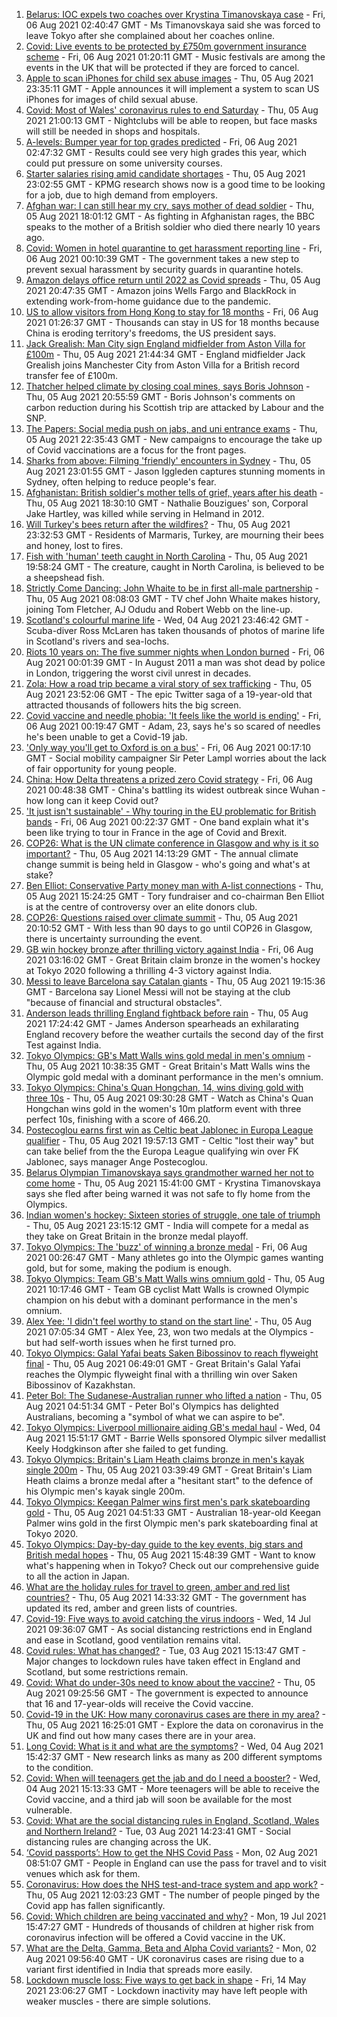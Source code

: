 1. [Belarus: IOC expels two coaches over Krystina Timanovskaya case](https://www.bbc.co.uk/news/world-europe-58095558) - Fri, 06 Aug 2021 02:40:47 GMT - Ms Timanovskaya said she was forced to leave Tokyo after she complained about her coaches online.
2. [Covid: Live events to be protected by £750m government insurance scheme](https://www.bbc.co.uk/news/entertainment-arts-58103249) - Fri, 06 Aug 2021 01:20:11 GMT - Music festivals are among the events in the UK that will be protected if they are forced to cancel.
3. [Apple to scan iPhones for child sex abuse images](https://www.bbc.co.uk/news/technology-58109748) - Thu, 05 Aug 2021 23:35:11 GMT - Apple announces it will implement a system to scan US iPhones for images of child sexual abuse.
4. [Covid: Most of Wales' coronavirus rules to end Saturday](https://www.bbc.co.uk/news/uk-wales-58102007) - Thu, 05 Aug 2021 21:00:13 GMT - Nightclubs will be able to reopen, but face masks will still be needed in shops and hospitals.
5. [A-levels: Bumper year for top grades predicted](https://www.bbc.co.uk/news/education-58106929) - Fri, 06 Aug 2021 02:47:32 GMT - Results could see very high grades this year, which could put pressure on some university courses.
6. [Starter salaries rising amid candidate shortages](https://www.bbc.co.uk/news/business-58104399) - Thu, 05 Aug 2021 23:02:55 GMT - KPMG research shows now is a good time to be looking for a job, due to high demand from employers.
7. [Afghan war: I can still hear my cry, says mother of dead soldier](https://www.bbc.co.uk/news/uk-58107220) - Thu, 05 Aug 2021 18:01:12 GMT - As fighting in Afghanistan rages, the BBC speaks to the mother of a British soldier who died there nearly 10 years ago.
8. [Covid: Women in hotel quarantine to get harassment reporting line](https://www.bbc.co.uk/news/stories-58089029) - Fri, 06 Aug 2021 00:10:39 GMT - The government takes a new step to prevent sexual harassment by security guards in quarantine hotels.
9. [Amazon delays office return until 2022 as Covid spreads](https://www.bbc.co.uk/news/business-58108457) - Thu, 05 Aug 2021 20:47:35 GMT - Amazon joins Wells Fargo and BlackRock in extending work-from-home guidance due to the pandemic.
10. [US to allow visitors from Hong Kong to stay for 18 months](https://www.bbc.co.uk/news/world-us-canada-58105075) - Fri, 06 Aug 2021 01:26:37 GMT - Thousands can stay in US for 18 months because China is eroding territory's freedoms, the US president says.
11. [Jack Grealish: Man City sign England midfielder from Aston Villa for £100m](https://www.bbc.co.uk/sport/football/57818660) - Thu, 05 Aug 2021 21:44:34 GMT - England midfielder Jack Grealish joins Manchester City from Aston Villa for a British record transfer fee of £100m.
12. [Thatcher helped climate by closing coal mines, says Boris Johnson](https://www.bbc.co.uk/news/uk-politics-58107009) - Thu, 05 Aug 2021 20:55:59 GMT - Boris Johnson's comments on carbon reduction during his Scottish trip are attacked by Labour and the SNP.
13. [The Papers: Social media push on jabs, and uni entrance exams](https://www.bbc.co.uk/news/blogs-the-papers-58109217) - Thu, 05 Aug 2021 22:35:43 GMT - New campaigns to encourage the take up of Covid vaccinations are a focus for the front pages.
14. [Sharks from above: Filming 'friendly' encounters in Sydney](https://www.bbc.co.uk/news/world-australia-58009981) - Thu, 05 Aug 2021 23:01:55 GMT - Jason Iggleden captures stunning moments in Sydney, often helping to reduce people's fear.
15. [Afghanistan: British soldier's mother tells of grief, years after his death](https://www.bbc.co.uk/news/uk-58063109) - Thu, 05 Aug 2021 18:30:10 GMT - Nathalie Bouzigues' son, Corporal Jake Hartley, was killed while serving in Helmand in 2012.
16. [Will Turkey's bees return after the wildfires?](https://www.bbc.co.uk/news/world-europe-58108527) - Thu, 05 Aug 2021 23:32:53 GMT - Residents of Marmaris, Turkey, are mourning their bees and honey, lost to fires.
17. [Fish with 'human' teeth caught in North Carolina](https://www.bbc.co.uk/news/world-us-canada-58105044) - Thu, 05 Aug 2021 19:58:24 GMT - The creature, caught in North Carolina, is believed to be a sheepshead fish.
18. [Strictly Come Dancing: John Whaite to be in first all-male partnership](https://www.bbc.co.uk/news/entertainment-arts-58089932) - Thu, 05 Aug 2021 08:08:03 GMT - TV chef John Whaite makes history, joining Tom Fletcher, AJ Odudu and Robert Webb on the line-up.
19. [Scotland's colourful marine life](https://www.bbc.co.uk/news/in-pictures-58071314) - Wed, 04 Aug 2021 23:46:42 GMT - Scuba-diver Ross McLaren has taken thousands of photos of marine life in Scotland's rivers and sea-lochs.
20. [Riots 10 years on: The five summer nights when London burned](https://www.bbc.co.uk/news/uk-england-london-58058031) - Fri, 06 Aug 2021 00:01:39 GMT - In August 2011 a man was shot dead by police in London, triggering the worst civil unrest in decades.
21. [Zola: How a road trip became a viral story of sex trafficking](https://www.bbc.co.uk/news/entertainment-arts-58016738) - Thu, 05 Aug 2021 23:52:06 GMT - The epic Twitter saga of a 19-year-old that attracted thousands of followers hits the big screen.
22. [Covid vaccine and needle phobia: 'It feels like the world is ending'](https://www.bbc.co.uk/news/newsbeat-58086377) - Fri, 06 Aug 2021 00:19:47 GMT - Adam, 23, says he's so scared of needles he's been unable to get a Covid-19 jab.
23. ['Only way you'll get to Oxford is on a bus'](https://www.bbc.co.uk/news/education-58013607) - Fri, 06 Aug 2021 00:17:10 GMT - Social mobility campaigner Sir Peter Lampl worries about the lack of fair opportunity for young people.
24. [China: How Delta threatens a prized zero Covid strategy](https://www.bbc.co.uk/news/world-asia-china-58095909) - Fri, 06 Aug 2021 00:48:38 GMT - China's battling its widest outbreak since Wuhan - how long can it keep Covid out?
25. ['It just isn't sustainable' - Why touring in the EU problematic for British bands](https://www.bbc.co.uk/news/entertainment-arts-58006647) - Fri, 06 Aug 2021 00:22:37 GMT - One band explain what it's been like trying to tour in France in the age of Covid and Brexit.
26. [COP26: What is the UN climate conference in Glasgow and why is it so important?](https://www.bbc.co.uk/news/science-environment-56901261) - Thu, 05 Aug 2021 14:13:29 GMT - The annual climate change summit is being held in Glasgow - who's going and what's at stake?
27. [Ben Elliot: Conservative Party money man with A-list connections](https://www.bbc.co.uk/news/uk-politics-58100884) - Thu, 05 Aug 2021 15:24:25 GMT - Tory fundraiser and co-chairman Ben Elliot is at the centre of controversy over an elite donors club.
28. [COP26: Questions raised over climate summit](https://www.bbc.co.uk/news/uk-politics-58107010) - Thu, 05 Aug 2021 20:10:52 GMT - With less than 90 days to go until COP26 in Glasgow, there is uncertainty surrounding the event.
29. [GB win hockey bronze after thrilling victory against India](https://www.bbc.co.uk/sport/olympics/58110122) - Fri, 06 Aug 2021 03:16:02 GMT - Great Britain claim bronze in the women's hockey at Tokyo 2020 following a thrilling 4-3 victory against India.
30. [Messi to leave Barcelona say Catalan giants](https://www.bbc.co.uk/sport/football/58108298) - Thu, 05 Aug 2021 19:15:36 GMT - Barcelona say Lionel Messi will not be staying at the club "because of financial and structural obstacles".
31. [Anderson leads thrilling England fightback before rain](https://www.bbc.co.uk/sport/cricket/58106765) - Thu, 05 Aug 2021 17:24:42 GMT - James Anderson spearheads an exhilarating England recovery before the weather curtails the second day of the first Test against India.
32. [Tokyo Olympics: GB's Matt Walls wins gold medal in men's omnium](https://www.bbc.co.uk/sport/av/olympics/58101507) - Thu, 05 Aug 2021 10:38:35 GMT - Great Britain's Matt Walls wins the Olympic gold medal with a dominant performance in the men's omnium.
33. [Tokyo Olympics: China's Quan Hongchan, 14, wins diving gold with three 10s](https://www.bbc.co.uk/sport/av/olympics/58098855) - Thu, 05 Aug 2021 09:30:28 GMT - Watch as China's Quan Hongchan wins gold in the women's 10m platform event with three perfect 10s, finishing with a score of 466.20.
34. [Postecoglou earns first win as Celtic beat Jablonec in Europa League qualifier](https://www.bbc.co.uk/sport/football/58007178) - Thu, 05 Aug 2021 19:57:13 GMT - Celtic "lost their way" but can take belief from the the Europa League qualifying win over FK Jablonec, says manager Ange Postecoglou.
35. [Belarus Olympian Timanovskaya says grandmother warned her not to come home](https://www.bbc.co.uk/news/world-europe-58104195) - Thu, 05 Aug 2021 15:41:00 GMT - Krystina Timanovskaya says she fled after being warned it was not safe to fly home from the Olympics.
36. [Indian women's hockey: Sixteen stories of struggle, one tale of triumph](https://www.bbc.co.uk/news/world-asia-india-58071416) - Thu, 05 Aug 2021 23:15:12 GMT - India will compete for a medal as they take on Great Britain in the bronze medal playoff.
37. [Tokyo Olympics: The 'buzz' of winning a bronze medal](https://www.bbc.co.uk/news/newsbeat-58102168) - Fri, 06 Aug 2021 00:26:47 GMT - Many athletes go into the Olympic games wanting gold, but for some, making the podium is enough.
38. [Tokyo Olympics: Team GB's Matt Walls wins omnium gold](https://www.bbc.co.uk/sport/olympics/58098593) - Thu, 05 Aug 2021 10:17:46 GMT - Team GB cyclist Matt Walls is crowned Olympic champion on his debut with a dominant performance in the men's omnium.
39. [Alex Yee: 'I didn't feel worthy to stand on the start line'](https://www.bbc.co.uk/news/newsbeat-58077269) - Thu, 05 Aug 2021 07:05:34 GMT - Alex Yee, 23, won two medals at the Olympics - but had self-worth issues when he first turned pro.
40. [Tokyo Olympics: Galal Yafai beats Saken Bibossinov to reach flyweight final](https://www.bbc.co.uk/sport/olympics/58097007) - Thu, 05 Aug 2021 06:49:01 GMT - Great Britain's Galal Yafai reaches the Olympic flyweight final with a thrilling win over Saken Bibossinov of Kazakhstan.
41. [Peter Bol: The Sudanese-Australian runner who lifted a nation](https://www.bbc.co.uk/news/world-australia-58095689) - Thu, 05 Aug 2021 04:51:34 GMT - Peter Bol's Olympics has delighted Australians, becoming a "symbol of what we can aspire to be".
42. [Tokyo Olympics: Liverpool millionaire aiding GB's medal haul](https://www.bbc.co.uk/news/uk-england-merseyside-58088648) - Wed, 04 Aug 2021 15:51:17 GMT - Barrie Wells sponsored Olympic silver medallist Keely Hodgkinson after she failed to get funding.
43. [Tokyo Olympics: Britain's Liam Heath claims bronze in men's kayak single 200m](https://www.bbc.co.uk/sport/olympics/58096207) - Thu, 05 Aug 2021 03:39:49 GMT - Great Britain's Liam Heath claims a bronze medal after a "hesitant start" to the defence of his Olympic men's kayak single 200m.
44. [Tokyo Olympics: Keegan Palmer wins first men's park skateboarding gold](https://www.bbc.co.uk/sport/av/olympics/58096619) - Thu, 05 Aug 2021 04:51:33 GMT - Australian 18-year-old Keegan Palmer wins gold in the first Olympic men's park skateboarding final at Tokyo 2020.
45. [Tokyo Olympics: Day-by-day guide to the key events, big stars and British medal hopes](https://www.bbc.co.uk/sport/olympics/57778808) - Thu, 05 Aug 2021 15:48:39 GMT - Want to know what's happening when in Tokyo? Check out our comprehensive guide to all the action in Japan.
46. [What are the holiday rules for travel to green, amber and red list countries?](https://www.bbc.co.uk/news/explainers-52544307) - Thu, 05 Aug 2021 14:33:32 GMT - The government has updated its red, amber and green lists of countries.
47. [Covid-19: Five ways to avoid catching the virus indoors](https://www.bbc.co.uk/news/explainers-53917432) - Wed, 14 Jul 2021 09:36:07 GMT - As social distancing restrictions end in England and ease in Scotland, good ventilation remains vital.
48. [Covid rules: What has changed?](https://www.bbc.co.uk/news/explainers-52530518) - Tue, 03 Aug 2021 15:13:47 GMT - Major changes to lockdown rules have taken effect in England and Scotland, but some restrictions remain.
49. [Covid: What do under-30s need to know about the vaccine?](https://www.bbc.co.uk/news/health-57273875) - Thu, 05 Aug 2021 09:25:56 GMT - The government is expected to announce that 16 and 17-year-olds will receive the Covid vaccine.
50. [Covid-19 in the UK: How many coronavirus cases are there in my area?](https://www.bbc.co.uk/news/uk-51768274) - Thu, 05 Aug 2021 16:25:01 GMT - Explore the data on coronavirus in the UK and find out how many cases there are in your area.
51. [Long Covid: What is it and what are the symptoms?](https://www.bbc.co.uk/news/health-57833394) - Wed, 04 Aug 2021 15:42:37 GMT - New research links as many as 200 different symptoms to the condition.
52. [Covid: When will teenagers get the jab and do I need a booster?](https://www.bbc.co.uk/news/health-55045639) - Wed, 04 Aug 2021 15:13:33 GMT - More teenagers will be able to receive the Covid vaccine, and a third jab will soon be available for the most vulnerable.
53. [Covid: What are the social distancing rules in England, Scotland, Wales and Northern Ireland?](https://www.bbc.co.uk/news/uk-51506729) - Tue, 03 Aug 2021 14:23:41 GMT - Social distancing rules are changing across the UK.
54. [‘Covid passports’: How to get the NHS Covid Pass](https://www.bbc.co.uk/news/explainers-55718553) - Mon, 02 Aug 2021 08:51:07 GMT - People in England can use the pass for travel and to visit venues which ask for them.
55. [Coronavirus: How does the NHS test-and-trace system and app work?](https://www.bbc.co.uk/news/explainers-52442754) - Thu, 05 Aug 2021 12:03:23 GMT - The number of people pinged by the Covid app has fallen significantly.
56. [Covid: Which children are being vaccinated and why?](https://www.bbc.co.uk/news/health-57888429) - Mon, 19 Jul 2021 15:47:27 GMT - Hundreds of thousands of children at higher risk from coronavirus infection will be offered a Covid vaccine in the UK.
57. [What are the Delta, Gamma, Beta and Alpha Covid variants?](https://www.bbc.co.uk/news/health-55659820) - Mon, 02 Aug 2021 09:56:40 GMT - UK coronavirus cases are rising due to a variant first identified in India that spreads more easily.
58. [Lockdown muscle loss: Five ways to get back in shape](https://www.bbc.co.uk/news/uk-56887390) - Fri, 14 May 2021 23:06:27 GMT - Lockdown inactivity may have left people with weaker muscles - there are simple solutions.
